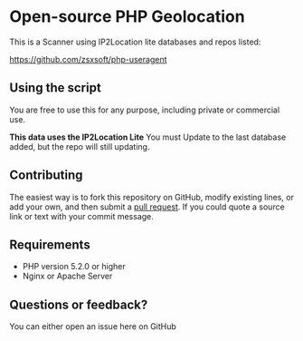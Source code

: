 # Open-source PHP Geolocation

This is a Scanner using IP2Location lite databases and repos listed:

https://github.com/zsxsoft/php-useragent


## Using the script

You are free to use this for any purpose, including private or commercial use.

**This data uses the IP2Location Lite** You must Update to the last database added, but the repo will still updating.


## Contributing

The easiest way is to fork this repository on GitHub, modify existing lines, or add your own, and then submit a [pull request](https://help.github.com/en/articles/about-pull-requests). If you could quote a source link or text with your commit message.


## Requirements
 * PHP version 5.2.0 or higher
 * Nginx or Apache Server


## Questions or feedback?

You can either open an issue here on GitHub
